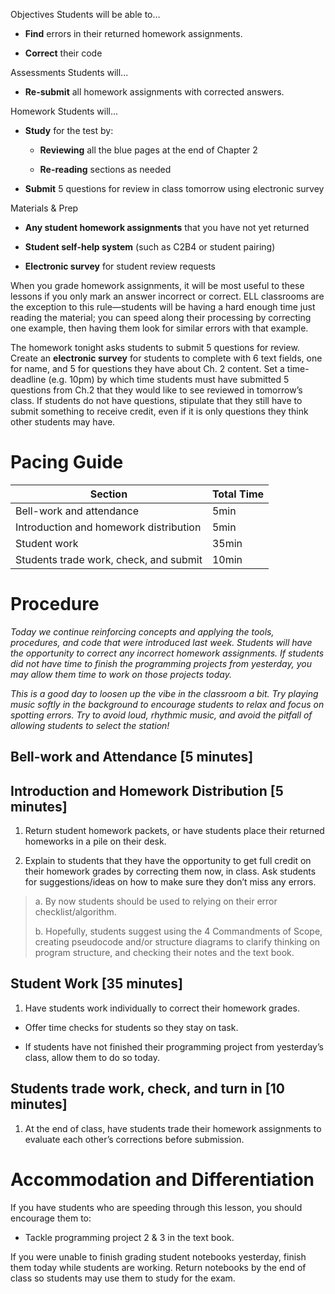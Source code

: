 Objectives Students will be able to…

-   **Find** errors in their returned homework assignments.

-   **Correct** their code

Assessments Students will...

-   **Re-submit** all homework assignments with corrected answers.

Homework Students will...

-   **Study** for the test by:

    -   **Reviewing** all the blue pages at the end of Chapter 2

    -   **Re-reading** sections as needed

-   **Submit** 5 questions for review in class tomorrow using electronic survey

Materials & Prep

-   **Any student homework assignments** that you have not yet returned

-   **Student self-help system** (such as C2B4 or student pairing)

-   **Electronic survey** for student review requests

When you grade homework assignments, it will be most useful to these lessons if you only mark an answer incorrect or correct. ELL classrooms are the exception to this rule—students will be having a hard enough time just reading the material; you can speed along their processing by correcting one example, then having them look for similar errors with that example.

The homework tonight asks students to submit 5 questions for review. Create an **electronic survey** for students to complete with 6 text fields, one for name, and 5 for questions they have about Ch. 2 content. Set a time-deadline (e.g. 10pm) by which time students must have submitted 5 questions from Ch.2 that they would like to see reviewed in tomorrow’s class. If students do not have questions, stipulate that they still have to submit something to receive credit, even if it is only questions they think other students may have.

Pacing Guide
============

| Section                                | Total Time |
|----------------------------------------|------------|
| Bell-work and attendance               | 5min       |
| Introduction and homework distribution | 5min       |
| Student work                           | 35min      |
| Students trade work, check, and submit | 10min      |

Procedure
=========

*Today we continue reinforcing concepts and applying the tools, procedures, and code that were introduced last week. Students will have the opportunity to correct any incorrect homework assignments. If students did not have time to finish the programming projects from yesterday, you may allow them time to work on those projects today.*

*This is a good day to loosen up the vibe in the classroom a bit. Try playing music softly in the background to encourage students to relax and focus on spotting errors. Try to avoid loud, rhythmic music, and avoid the pitfall of allowing students to select the station!*

Bell-work and Attendance \[5 minutes\]
--------------------------------------

Introduction and Homework Distribution \[5 minutes\]
----------------------------------------------------

1. Return student homework packets, or have students place their returned homeworks in a pile on their desk.

2. Explain to students that they have the opportunity to get full credit on their homework grades by correcting them now, in class. Ask students for suggestions/ideas on how to make sure they don’t miss any errors.

> a. By now students should be used to relying on their error checklist/algorithm.
>
> b. Hopefully, students suggest using the 4 Commandments of Scope, creating pseudocode and/or structure diagrams to clarify thinking on program structure, and checking their notes and the text book.

Student Work \[35 minutes\]
---------------------------

1. Have students work individually to correct their homework grades.

-   Offer time checks for students so they stay on task.

-   If students have not finished their programming project from yesterday’s class, allow them to do so today.

Students trade work, check, and turn in \[10 minutes\]
------------------------------------------------------

1. At the end of class, have students trade their homework assignments to evaluate each other’s corrections before submission.

Accommodation and Differentiation
=================================

If you have students who are speeding through this lesson, you should encourage them to:

-   Tackle programming project 2 & 3 in the text book.

If you were unable to finish grading student notebooks yesterday, finish them today while students are working. Return notebooks by the end of class so students may use them to study for the exam.

